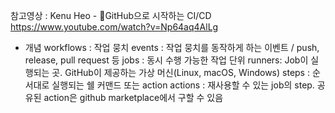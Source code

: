 참고영상 : Kenu Heo - 🚀GitHub으로 시작하는 CI/CD
https://www.youtube.com/watch?v=Np64aq4AlLg

- 개념
  workflows : 작업 뭉치
  events : 작업 뭉치를 동작하게 하는 이벤트 / push, release, pull request 등
  jobs : 동시 수행 가능한 작업 단위
  runners: Job이 실행되는 곳. GitHub이 제공하는 가상 머신(Linux, macOS, Windows)
  steps : 순서대로 실행되는 쉘 커맨드 또는 action
  actions : 재사용할 수 있는 job의 step. 공유된 action은 github marketplace에서 구할 수 있음
